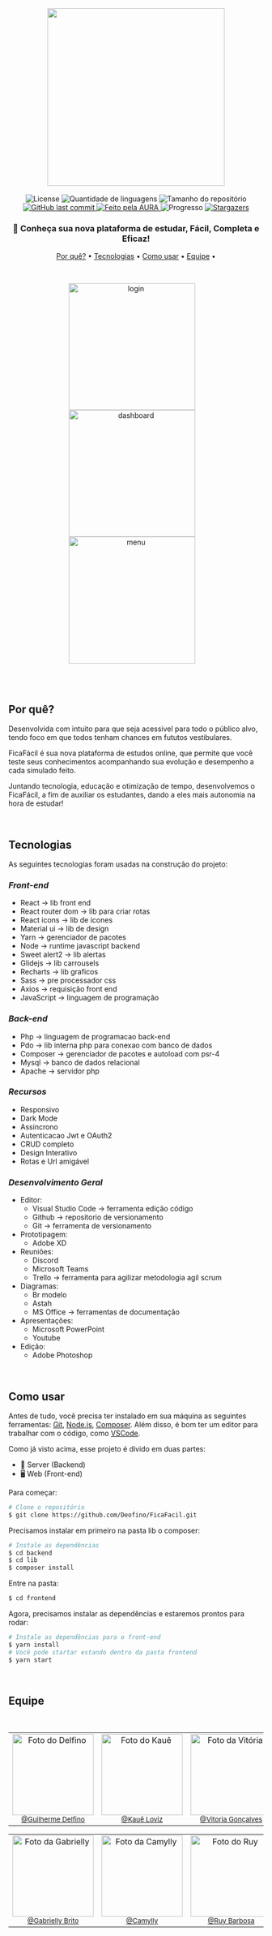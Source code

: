 <div align="center">
  <img width="350" src="https://github.com/Deofino/FicaFacil/blob/master/frontend/src/img/project/logo-colorida.png?raw=true" border="0">
</div>

<br>

<div align="center">
  <img alt="License" src="https://img.shields.io/badge/license-MIT-brightgreen?color=f6f6f6">
  <img alt="Quantidade de linguagens" src="https://img.shields.io/github/languages/count/Deofino/FicaFacil?color=EE4266">
  <img alt="Tamanho do repositório" src="https://img.shields.io/github/repo-size/Deofino/FicaFacil?color=EE4266">
  <a href="https://github.com/Deofino/FicaFacil/commits/master">
    <img alt="GitHub last commit" src="https://img.shields.io/github/last-commit/Deofino/FicaFacil?color=EE4266">
  </a>
  <a href="https://paulowarren.github.io/AURA/">
    <img alt="Feito pela AURA" src="https://img.shields.io/static/v1?label=made%20by&message=AURA&color=EE4266">
  </a>
  <img alt="Progresso" src="https://img.shields.io/static/v1?label=progress&message=23%&color=EE4266">
  <a href="https://github.com/Deofino/FicaFacil/stargazers">
    <img alt="Stargazers" src="https://img.shields.io/github/stars/Deofino/FicaFacil?style=social">
  </a>
  <br>
</div>

<h3 align="center">📘 Conheça sua nova plataforma de estudar, Fácil, Completa e Eficaz!</h3>

<p align="center">
  <a href="#-por-quê">Por quê?</a> •
  <a href="#-tecnologias">Tecnologias</a> •
  <a href="#-como-usar">Como usar</a> •
  <a href="#-equipe">Equipe</a> •  
</p>

<br>

<p align="center">
  <img align="center" width="250" src="https://github.com/Deofino/FicaFacil/blob/master/backend/images/loginface.png?raw=true" alt="login">  &nbsp;&nbsp;&nbsp;
  <img align="center" width="250" src="https://github.com/Deofino/FicaFacil/blob/master/backend/images/dashborad.png?raw=true" alt="dashboard">  &nbsp;&nbsp;&nbsp;
  <img align="center" width="250" src="https://github.com/Deofino/FicaFacil/blob/master/backend/images/menu.png?raw=true" alt="menu">  &nbsp;&nbsp;&nbsp;
</p>


<br><br>

<h2> Por quê?</h2>
<p>Desenvolvida com intuito para que seja acessivel para todo o público alvo, tendo foco em que todos tenham chances em fututos vestibulares.</p>
<p>FicaFácil é sua nova plataforma de estudos online, que permite que você teste seus conhecimentos acompanhando sua evolução e desempenho a cada simulado feito.</p>
<p>Juntando tecnologia, educação e otimização de tempo, desenvolvemos o FicaFácil, a fim de auxiliar os estudantes, dando a eles mais autonomia na hora de estudar!</p>

<br>

<h2>Tecnologias</h2>
As seguintes tecnologias foram usadas na construção do projeto:

### ***Front-end***
- React -> lib front end
- React router dom -> lib para criar rotas
- React icons -> lib de icones
- Material ui -> lib de design
- Yarn -> gerenciador de pacotes
- Node -> runtime javascript backend
- Sweet alert2 -> lib alertas 
- Glidejs -> lib carrousels
- Recharts -> lib graficos
- Sass -> pre processador css
- Axios -> requisição front end
- JavaScript -> linguagem de programação

### ***Back-end***
- Php -> linguagem de programacao back-end
- Pdo -> lib interna php para conexao com banco de dados
- Composer -> gerenciador de pacotes e autoload com psr-4
- Mysql -> banco de dados relacional
- Apache -> servidor php

### ***Recursos***
- Responsivo 
- Dark Mode
- Assincrono
- Autenticacao Jwt e OAuth2
-  CRUD completo
- Design Interativo
- Rotas e Url amigável

### ***Desenvolvimento Geral***
- Editor:
  - Visual Studio Code -> ferramenta edição código
  - Github -> repositorio de versionamento
  - Git -> ferramenta de versionamento
- Prototipagem:
  - Adobe XD
- Reuniões:
  - Discord
  - Microsoft Teams
  - Trello -> ferramenta para agilizar metodologia agil scrum
- Diagramas:
  - Br modelo
  - Astah
  - MS Office -> ferramentas de documentação
- Apresentações:
  - Microsoft PowerPoint
  - Youtube
- Edição:
  - Adobe Photoshop

<br>

<h2> Como usar</h2>

Antes de tudo, você precisa ter instalado em sua máquina as seguintes ferramentas:
[Git](https://git-scm.com), [Node.js](https://nodejs.org/en/), [Composer](https://getcomposer.org/). Além disso, é bom ter um editor para trabalhar com o código, como [VSCode](https://code.visualstudio.com/).

Como já visto acima, esse projeto é divido em duas partes:
- 🎲 Server (Backend)
- 🖥 Web (Front-end)

Para começar:
```bash
# Clone o repositório
$ git clone https://github.com/Deofino/FicaFacil.git
```
Precisamos instalar em primeiro na pasta lib o composer:
```bash
# Instale as dependências
$ cd backend
$ cd lib
$ composer install
```

Entre na pasta:
```bash
$ cd frontend
```

Agora, precisamos instalar as dependências e estaremos prontos para rodar:
```bash
# Instale as dependências para o front-end
$ yarn install
# Você pode startar estando dentro da pasta frontend
$ yarn start
```

<br>

<h2> Equipe</h2>

<br>

<table border="0" align="center">
  <tr>
    <td align="center">
      <img src="https://avatars.githubusercontent.com/u/56116887?v=4" width="160px" alt="Foto do Delfino"/><br>
      <sub>
        <a href="https://www.github.com/Deofino">@Guilherme Delfino</a>
      </sub>
    </td>
    <td align="center">
      <img src="https://avatars.githubusercontent.com/u/56116607?v=4" width="160px" alt="Foto do Kauê"/><br>
      <sub>
        <a href="https://www.github.com/kauezin007">@Kauê Loviz</a>
      </sub>
    </td>
    <td align="center">
      <img src="https://avatars.githubusercontent.com/u/56117556?v=4" width="160px" alt="Foto da Vitória"/><br>
      <sub>
        <a href="https://www.github.com/vitoriaGoncalves08">@Vitoria Gonçalves</a>
      </sub>
    </td>
    <td align="center">
      <img src="https://avatars.githubusercontent.com/u/56117238?v=4" width="160px" alt="Foto do Paulo"/><br>
      <sub>
        <a href="https://www.github.com/PauloWarren">@Paulo Moreira</a>
      </sub>
    </td>
  </tr>
</table>

<table align="center">
  <tr>    
    <td align="center">
      <img src="https://scontent.fcgh5-1.fna.fbcdn.net/v/t1.6435-9/132744154_963077917553572_378258341595064382_n.jpg?_nc_cat=109&ccb=1-5&_nc_sid=730e14&_nc_eui2=AeFLbBlz_FIi6RBTI8Ay2phfo0MKN8GwbhKjQwo3wbBuEnzi3Gah7nXZSnaR_Hl8Hqq3Yy9n5kfcMhORqULk7HqI&_nc_ohc=E0K20rJgSYEAX_nGP1h&tn=np09y7gEvo2woQYG&_nc_ht=scontent.fcgh5-1.fna&oh=5f401c0de8a6099eecf66b8f106ba8a0&oe=61B26581" width="160px" alt="Foto da Gabrielly"/><br>
      <sub>
        <a href="https://www.github.com/Gabriely-BMO">@Gabrielly Brito</a>
      </sub>
    </td>
        <td align="center">
      <img src="https://avatars.githubusercontent.com/u/56116752?v=4" width="160px" alt="Foto da Camylly"/><br>
      <sub>
        <a href="https://www.github.com/CamyLima09">@Camylly</a>
      </sub>
    </td>
    <td align="center">
      <img src="https://scontent.fcgh5-1.fna.fbcdn.net/v/t1.6435-9/141584922_2841416389463503_5836222047454229139_n.jpg?_nc_cat=108&ccb=1-5&_nc_sid=09cbfe&_nc_eui2=AeGOuszxEGBN38M85pBtvS-M4RLrtYzpcPThEuu1jOlw9CLk3s6OPitkFbjc8H_jcqFsrBpsEd4EpzIxblE-mwI1&_nc_ohc=iZhfeiSBduUAX-5lG6r&tn=np09y7gEvo2woQYG&_nc_ht=scontent.fcgh5-1.fna&oh=c68bf217632eaaa9c20c7fc065b6fe07&oe=61B11BFF" width="160px" alt="Foto do Ruy"/><br>
      <sub>
        <a href="https://www.github.com/RuyMene">@Ruy Barbosa</a>
      </sub>
    </td>
  </tr>
</table>

<br>
<br><br>


